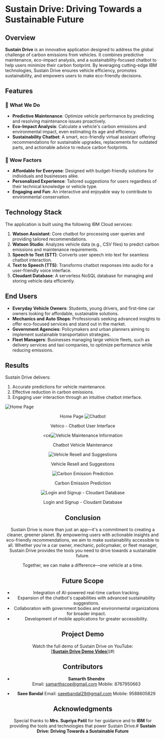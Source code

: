 
# **Sustain Drive: Driving Towards a Sustainable Future**
## **Overview**


**Sustain Drive** is an innovative  application designed to address the global challenge of carbon emissions from vehicles. It combines predictive maintenance, eco-impact analysis, and a sustainability-focused chatbot to help users minimize their carbon footprint. By leveraging cutting-edge IBM technologies, Sustain Drive ensures vehicle efficiency, promotes sustainability, and empowers users to make eco-friendly decisions.


## **Features**

### 🔧 **What We Do**

-   **Predictive Maintenance**: Optimize vehicle performance by predicting and resolving maintenance issues proactively.
-   **Eco-Impact Analysis**: Calculate a vehicle's carbon emissions and environmental impact, even estimating its age and efficiency.
-   **Sustainability Chatbot**: A smart, eco-friendly virtual assistant offering recommendations for sustainable upgrades, replacements for outdated parts, and actionable advice to reduce carbon footprints.

### 🌟 **Wow Factors**

-   **Affordable for Everyone**: Designed with budget-friendly solutions for individuals and businesses alike.
-   **Personalized Experience**: Tailored suggestions for users regardless of their technical knowledge or vehicle type.
-   **Engaging and Fun**: An interactive and enjoyable way to contribute to environmental conservation.

## **Technology Stack**

The application is built using the following IBM Cloud services:

1.  **Watson Assistant**: Core chatbot for processing user queries and providing tailored recommendations.
2.  **Watson Studio**: Analyzes vehicle data (e.g., CSV files) to predict carbon emissions and maintenance requirements.
3.  **Speech to Text (STT)**: Converts user speech into text for seamless chatbot interaction.
4.  **Text to Speech (TTS)**: Transforms chatbot responses into audio for a user-friendly voice interface.
5.  **Cloudant Database**: A serverless NoSQL database for managing and storing vehicle data efficiently.

## **End Users**

-   **Everyday Vehicle Owners**: Students, young drivers, and first-time car owners looking for affordable, sustainable solutions.
-   **Mechanics and Auto Shops**: Professionals seeking advanced insights to offer eco-focused services and stand out in the market.
-   **Government Agencies**: Policymakers and urban planners aiming to implement sustainable transportation strategies.
-   **Fleet Managers**: Businesses managing large vehicle fleets, such as delivery services and taxi companies, to optimize performance while reducing emissions.

## **Results**

Sustain Drive delivers:

1.  Accurate predictions for vehicle maintenance.
2.  Effective reduction in carbon emissions.
3.  Engaging user interaction through an intuitive chatbot interface.

![Home Page](https://freeimghost.net/images/2025/01/24/Screenshot-2025-01-24-031649.png)
																<center> Home Page
![Chatbot](https://freeimghost.net/images/2025/01/24/Screenshot-2025-01-24-031706.png)
<center> Vehico - Chatbot User Interface

<ce![Vehicle Maintenance Information](https://freeimghost.net/images/2025/01/24/Screenshot-2025-01-24-031820.png)

<center> Chatbot Vehicle Maintenance 

![Vehicle Resell and Suggestions](https://freeimghost.net/images/2025/01/24/Screenshot-2025-01-24-031829.png)

<center>Vehicle Resell and Suggestions

![Carbon Emission Prediction](https://freeimghost.net/images/2025/01/24/Screenshot-2025-01-24-031931.png)

<center>Carbon Emission Prediction

![Login and Signup - Cloudant Database](https://freeimghost.net/images/2025/01/24/Screenshot-2025-01-24-031958.png)

<center>Login and Signup - Cloudant Database

## **Conclusion**

Sustain Drive is more than just an app—it's a commitment to creating a cleaner, greener planet. By empowering users with actionable insights and eco-friendly recommendations, we aim to make sustainability accessible to all. Whether you're a car owner, mechanic, policymaker, or fleet manager, Sustain Drive provides the tools you need to drive towards a sustainable future.

Together, we can make a difference—one vehicle at a time.

## **Future Scope**

-   Integration of AI-powered real-time carbon tracking.
-   Expansion of the chatbot's capabilities with advanced sustainability suggestions.
-   Collaboration with government bodies and environmental organizations for broader impact.
-   Development of mobile applications for greater accessibility.

## **Project Demo**

Watch the full demo of Sustain Drive on YouTube:  
[[**Sustain Drive Demo Video**]](https://youtu.be/qooB0uTH640)(#)

## **Contributors**

-   **Samarth Shendre**  
    Email: samarthscoe@gmail.com
    Mobile: 8767950663
    
-   **Saee Bandal**
    Email: saeebandal29@gmail.com
    Mobile: 9588605829

## **Acknowledgments**

Special thanks to **Mrs. Supriya Patil** for her guidance and to **IBM** for providing the tools and technologies that power Sustain Drive.# **Sustain Drive: Driving Towards a Sustainable Future**


